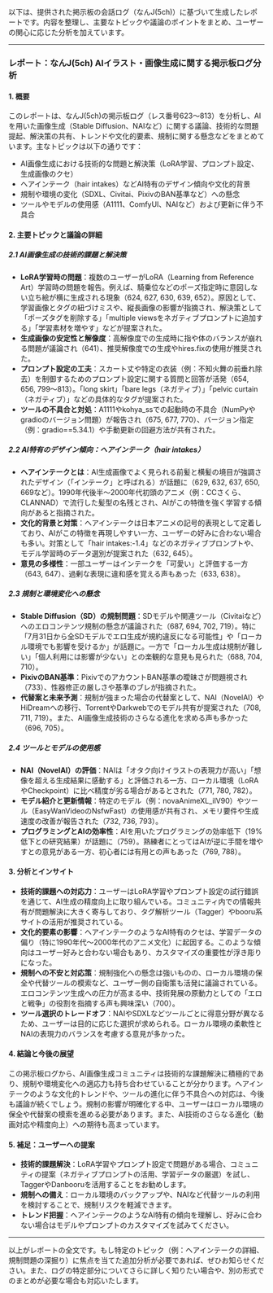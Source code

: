 以下は、提供された掲示板の会話ログ（なんJ(5ch)）に基づいて生成したレポートです。内容を整理し、主要なトピックや議論のポイントをまとめ、ユーザーの関心に応じた分析を加えています。

---

### レポート：なんJ(5ch) AIイラスト・画像生成に関する掲示板ログ分析

#### 1. 概要
このレポートは、なんJ(5ch)の掲示板ログ（レス番号623～813）を分析し、AIを用いた画像生成（Stable Diffusion、NAIなど）に関する議論、技術的な問題提起、解決策の共有、トレンドや文化的要素、規制に関する懸念などをまとめています。主なトピックは以下の通りです：
- AI画像生成における技術的な問題と解決策（LoRA学習、プロンプト設定、生成画像のクセ）
- ヘアインテーク（hair intakes）などAI特有のデザイン傾向や文化的背景
- 規制や環境の変化（SDXL、Civitai、PixivのBAN基準など）への懸念
- ツールやモデルの使用感（A1111、ComfyUI、NAIなど）および更新に伴う不具合

#### 2. 主要トピックと議論の詳細

##### 2.1 AI画像生成の技術的課題と解決策
- **LoRA学習時の問題**：複数のユーザーがLoRA（Learning from Reference Art）学習時の問題を報告。例えば、騎乗位などのポーズ指定時に意図しない立ち絵が横に生成される現象（624, 627, 630, 639, 652）。原因として、学習画像とタグの紐づけミスや、縦長画像の影響が指摘され、解決策として「ポーズタグを削除する」「multiple viewsをネガティブプロンプトに追加する」「学習素材を増やす」などが提案された。
- **生成画像の安定性と解像度**：高解像度での生成時に指や体のバランスが崩れる問題が議論され（641）、推奨解像度での生成やhires.fixの使用が推奨された。
- **プロンプト設定の工夫**：スカート丈や特定の衣装（例：不知火舞の前垂れ除去）を制御するためのプロンプト設定に関する質問と回答が活発（654, 656, 799～813）。「long skirt」「bare legs（ネガティブ）」「pelvic curtain（ネガティブ）」などの具体的なタグが提案された。
- **ツールの不具合と対処**：A1111やkohya_ssでの起動時の不具合（NumPyやgradioのバージョン問題）が報告され（675, 677, 770）、バージョン指定（例：gradio==5.34.1）や手動更新の回避方法が共有された。

##### 2.2 AI特有のデザイン傾向：ヘアインテーク（hair intakes）
- **ヘアインテークとは**：AI生成画像でよく見られる前髪と横髪の境目が強調されたデザイン（「インテーク」と呼ばれる）が話題に（629, 632, 637, 650, 669など）。1990年代後半～2000年代初頭のアニメ（例：CCさくら、CLANNAD）で流行した髪型の名残とされ、AIがこの特徴を強く学習する傾向があると指摘された。
- **文化的背景と対策**：ヘアインテークは日本アニメの記号的表現として定着しており、AIがこの特徴を再現しやすい一方、ユーザーの好みに合わない場合も多い。対策として「hair intakes:-1.4」などのネガティブプロンプトや、モデル学習時のデータ選別が提案された（632, 645）。
- **意見の多様性**：一部ユーザーはインテークを「可愛い」と評価する一方（643, 647）、過剰な表現に違和感を覚える声もあった（633, 638）。

##### 2.3 規制と環境変化への懸念
- **Stable Diffusion（SD）の規制問題**：SDモデルや関連ツール（Civitaiなど）へのエロコンテンツ規制の懸念が議論された（687, 694, 702, 719）。特に「7月31日から全SDモデルでエロ生成が規約違反になる可能性」や「ローカル環境でも影響を受けるか」が話題に。一方で「ローカル生成は規制が難しい」「個人利用には影響が少ない」との楽観的な意見も見られた（688, 704, 710）。
- **PixivのBAN基準**：PixivでのアカウントBAN基準の曖昧さが問題視され（733）、性器修正の厳しさや基準のブレが指摘された。
- **代替案と未来予測**：規制が強まった場合の代替案として、NAI（NovelAI）やHiDreamへの移行、TorrentやDarkwebでのモデル共有が提案された（708, 711, 719）。また、AI画像生成技術のさらなる進化を求める声も多かった（696, 705）。

##### 2.4 ツールとモデルの使用感
- **NAI（NovelAI）の評価**：NAIは「オタク向けイラストの表現力が高い」「想像を超える生成結果に感動する」と評価される一方、ローカル環境（LoRAやCheckpoint）に比べ精度が劣る場合があるとされた（771, 780, 782）。
- **モデル紹介と更新情報**：特定のモデル（例：novaAnimeXL_ilV90）やツール（EasyWanVideoのNsfwFast）の使用感が共有され、メモリ要件や生成速度の改善が報告された（732, 736, 793）。
- **プログラミングとAIの効率性**：AIを用いたプログラミングの効率低下（19%低下との研究結果）が話題に（759）。熟練者にとってはAIが逆に手間を増やすとの意見がある一方、初心者には有用との声もあった（769, 788）。

#### 3. 分析とインサイト
- **技術的課題への対応力**：ユーザーはLoRA学習やプロンプト設定の試行錯誤を通じて、AI生成の精度向上に取り組んでいる。コミュニティ内での情報共有が問題解決に大きく寄与しており、タグ解析ツール（Tagger）やbooru系サイトの活用が推奨されている。
- **文化的要素の影響**：ヘアインテークのようなAI特有のクセは、学習データの偏り（特に1990年代～2000年代のアニメ文化）に起因する。このような傾向はユーザー好みと合わない場合もあり、カスタマイズの重要性が浮き彫りになった。
- **規制への不安と対応策**：規制強化への懸念は強いものの、ローカル環境の保全や代替ツールの模索など、ユーザー側の自衛策も活発に議論されている。エロコンテンツ生成への圧力が高まる中、技術発展の原動力としての「エロと戦争」の役割を指摘する声も興味深い（700）。
- **ツール選択のトレードオフ**：NAIやSDXLなどツールごとに得意分野が異なるため、ユーザーは目的に応じた選択が求められる。ローカル環境の柔軟性とNAIの表現力のバランスを考慮する意見が多かった。

#### 4. 結論と今後の展望
この掲示板ログから、AI画像生成コミュニティは技術的な課題解決に積極的であり、規制や環境変化への適応力も持ち合わせていることが分かります。ヘアインテークのような文化的トレンドや、ツールの進化に伴う不具合への対応は、今後も議論が続くでしょう。規制の影響が明確化する中、ユーザーはローカル環境の保全や代替案の模索を進める必要があります。また、AI技術のさらなる進化（動画対応や精度向上）への期待も高まっています。

#### 5. 補足：ユーザーへの提案
- **技術的課題解決**：LoRA学習やプロンプト設定で問題がある場合、コミュニティの提案（ネガティブプロンプトの活用、学習データの厳選）を試し、TaggerやDanbooruを活用することをお勧めします。
- **規制への備え**：ローカル環境のバックアップや、NAIなど代替ツールの利用を検討することで、規制リスクを軽減できます。
- **トレンド把握**：ヘアインテークのようなAI特有の傾向を理解し、好みに合わない場合はモデルやプロンプトのカスタマイズを試みてください。

---

以上がレポートの全文です。もし特定のトピック（例：ヘアインテークの詳細、規制問題の深掘り）に焦点を当てた追加分析が必要であれば、ぜひお知らせください。また、ログの特定部分についてさらに詳しく知りたい場合や、別の形式でのまとめが必要な場合も対応いたします。